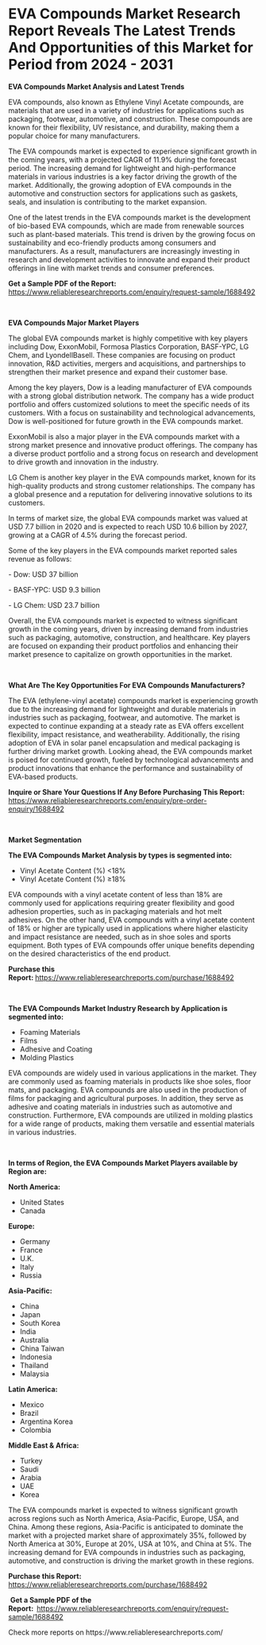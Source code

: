 <p><h1>EVA Compounds Market Research Report Reveals The Latest Trends And Opportunities of this Market for Period from 2024 - 2031</h1></p><p><strong>EVA Compounds Market Analysis and Latest Trends</strong></p>
<p><p>EVA compounds, also known as Ethylene Vinyl Acetate compounds, are materials that are used in a variety of industries for applications such as packaging, footwear, automotive, and construction. These compounds are known for their flexibility, UV resistance, and durability, making them a popular choice for many manufacturers.</p><p>The EVA compounds market is expected to experience significant growth in the coming years, with a projected CAGR of 11.9% during the forecast period. The increasing demand for lightweight and high-performance materials in various industries is a key factor driving the growth of the market. Additionally, the growing adoption of EVA compounds in the automotive and construction sectors for applications such as gaskets, seals, and insulation is contributing to the market expansion.</p><p>One of the latest trends in the EVA compounds market is the development of bio-based EVA compounds, which are made from renewable sources such as plant-based materials. This trend is driven by the growing focus on sustainability and eco-friendly products among consumers and manufacturers. As a result, manufacturers are increasingly investing in research and development activities to innovate and expand their product offerings in line with market trends and consumer preferences.</p></p>
<p><strong>Get a Sample PDF of the Report:&nbsp;</strong> <a href="https://www.reliableresearchreports.com/enquiry/request-sample/1688492">https://www.reliableresearchreports.com/enquiry/request-sample/1688492</a></p>
<p>&nbsp;</p>
<p><strong>EVA Compounds Major Market Players</strong></p>
<p><p>The global EVA compounds market is highly competitive with key players including Dow, ExxonMobil, Formosa Plastics Corporation, BASF-YPC, LG Chem, and LyondellBasell. These companies are focusing on product innovation, R&D activities, mergers and acquisitions, and partnerships to strengthen their market presence and expand their customer base.</p><p>Among the key players, Dow is a leading manufacturer of EVA compounds with a strong global distribution network. The company has a wide product portfolio and offers customized solutions to meet the specific needs of its customers. With a focus on sustainability and technological advancements, Dow is well-positioned for future growth in the EVA compounds market.</p><p>ExxonMobil is also a major player in the EVA compounds market with a strong market presence and innovative product offerings. The company has a diverse product portfolio and a strong focus on research and development to drive growth and innovation in the industry.</p><p>LG Chem is another key player in the EVA compounds market, known for its high-quality products and strong customer relationships. The company has a global presence and a reputation for delivering innovative solutions to its customers.</p><p>In terms of market size, the global EVA compounds market was valued at USD 7.7 billion in 2020 and is expected to reach USD 10.6 billion by 2027, growing at a CAGR of 4.5% during the forecast period.</p><p>Some of the key players in the EVA compounds market reported sales revenue as follows:</p><p>- Dow: USD 37 billion</p><p>- BASF-YPC: USD 9.3 billion</p><p>- LG Chem: USD 23.7 billion</p><p>Overall, the EVA compounds market is expected to witness significant growth in the coming years, driven by increasing demand from industries such as packaging, automotive, construction, and healthcare. Key players are focused on expanding their product portfolios and enhancing their market presence to capitalize on growth opportunities in the market.</p></p>
<p>&nbsp;</p>
<p><strong>What Are The Key Opportunities For EVA Compounds Manufacturers?</strong></p>
<p><p>The EVA (ethylene-vinyl acetate) compounds market is experiencing growth due to the increasing demand for lightweight and durable materials in industries such as packaging, footwear, and automotive. The market is expected to continue expanding at a steady rate as EVA offers excellent flexibility, impact resistance, and weatherability. Additionally, the rising adoption of EVA in solar panel encapsulation and medical packaging is further driving market growth. Looking ahead, the EVA compounds market is poised for continued growth, fueled by technological advancements and product innovations that enhance the performance and sustainability of EVA-based products.</p></p>
<p><strong>Inquire or Share Your Questions If Any Before Purchasing This Report:</strong> <a href="https://www.reliableresearchreports.com/enquiry/pre-order-enquiry/1688492">https://www.reliableresearchreports.com/enquiry/pre-order-enquiry/1688492</a></p>
<p>&nbsp;</p>
<p><strong>Market Segmentation</strong></p>
<p><strong>The EVA Compounds Market Analysis by types is segmented into:</strong></p>
<p><ul><li>Vinyl Acetate Content (%) <18%</li><li>Vinyl Acetate Content (%) ≥18%</li></ul></p>
<p><p>EVA compounds with a vinyl acetate content of less than 18% are commonly used for applications requiring greater flexibility and good adhesion properties, such as in packaging materials and hot melt adhesives. On the other hand, EVA compounds with a vinyl acetate content of 18% or higher are typically used in applications where higher elasticity and impact resistance are needed, such as in shoe soles and sports equipment. Both types of EVA compounds offer unique benefits depending on the desired characteristics of the end product.</p></p>
<p><strong>Purchase this Report:&nbsp;</strong><a href="https://www.reliableresearchreports.com/purchase/1688492">https://www.reliableresearchreports.com/purchase/1688492</a></p>
<p>&nbsp;</p>
<p><strong>The EVA Compounds Market Industry Research by Application is segmented into:</strong></p>
<p><ul><li>Foaming Materials</li><li>Films</li><li>Adhesive and Coating</li><li>Molding Plastics</li></ul></p>
<p><p>EVA compounds are widely used in various applications in the market. They are commonly used as foaming materials in products like shoe soles, floor mats, and packaging. EVA compounds are also used in the production of films for packaging and agricultural purposes. In addition, they serve as adhesive and coating materials in industries such as automotive and construction. Furthermore, EVA compounds are utilized in molding plastics for a wide range of products, making them versatile and essential materials in various industries.</p></p>
<p>&nbsp;</p>
<p><strong>In terms of Region, the EVA Compounds Market Players available by Region are:</strong></p>
<p>
    <p> <strong> North America: </strong>
        <ul>
            <li>United States</li>
            <li>Canada</li>
        </ul>
        </p> 
    <p> <strong> Europe: </strong>
        <ul>
            <li>Germany</li>
            <li>France</li>
            <li>U.K.</li>
            <li>Italy</li>
            <li>Russia</li>
        </ul>
        </p> 
    <p> <strong> Asia-Pacific: </strong>
        <ul>
            <li>China</li>
            <li>Japan</li>
            <li>South Korea</li>
            <li>India</li>
            <li>Australia</li>
            <li>China Taiwan</li>
            <li>Indonesia</li>
            <li>Thailand</li>
            <li>Malaysia</li>
        </ul>
        </p> 
    <p> <strong> Latin America: </strong>
        <ul>
            <li>Mexico</li>
            <li>Brazil</li>
            <li>Argentina Korea</li>
            <li>Colombia</li>
        </ul>
        </p> 
    <p> <strong> Middle East & Africa: </strong>
        <ul>
            <li>Turkey</li>
            <li>Saudi</li>
            <li>Arabia</li>
            <li>UAE</li>
            <li>Korea</li>
        </ul>
    </p>
    </p>
<p><p>The EVA compounds market is expected to witness significant growth across regions such as North America, Asia-Pacific, Europe, USA, and China. Among these regions, Asia-Pacific is anticipated to dominate the market with a projected market share of approximately 35%, followed by North America at 30%, Europe at 20%, USA at 10%, and China at 5%. The increasing demand for EVA compounds in industries such as packaging, automotive, and construction is driving the market growth in these regions.</p></p>
<p><strong>Purchase this Report: </strong><a href="https://www.reliableresearchreports.com/purchase/1688492">https://www.reliableresearchreports.com/purchase/1688492</a></p>
<p>&nbsp;<strong>Get a Sample PDF of the Report:&nbsp;&nbsp;</strong><a href="https://www.reliableresearchreports.com/enquiry/request-sample/1688492">https://www.reliableresearchreports.com/enquiry/request-sample/1688492</a></p>
<p><strong></strong></p>
<p>Check more reports on https://www.reliableresearchreports.com/</p>